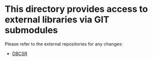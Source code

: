 # This directory provides access to external libraries via GIT submodules

Please refer to the external repositories for any changes:

* [DBCSR](https://github.com/cp2k/dbcsr)
